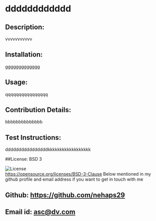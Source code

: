 # dddddddddddd
  ## Description: 
  vvvvvvvvvvv
  ## Installation: 
  ggggggggggggg
  ## Usage:
  qqqqqqqqqqqqqqqq
  ## Contribution Details: 
  bbbbbbbbbbbbbb
  ## Test Instructions: 
  ddddddddddddddddkkkkkkkkkkkkkkkkkk

  ##License: BSD 3

  ![License](https://img.shields.io/badge/License-BSD_2--Clause-orange.svg)    
  https://opensource.org/licenses/BSD-3-Clause 
  Below mentioned in my github profile and email address if you want to get in touch with me
  ## Github: https://github.com/nehaps29
  ## Email id: asc@dv.com
  

